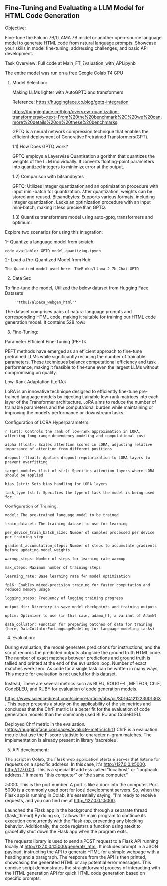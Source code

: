 
## Fine-Tuning and Evaluating a LLM Model for HTML Code Generation

Objective:

Fine-tune the Falcon 7B/LLAMA 7B model or another open-source language model to generate HTML code from natural language prompts. Showcase your skills in model fine-tuning, addressing challenges, and basic API development.

Task Overview: Full code at Main_FT_Evaluation_with_API.ipynb

The entire model was run on a free Google Colab T4 GPU

1. Model Selection:

   Making LLMs lighter with AutoGPTQ and transformers

   Reference: https://huggingface.co/blog/gptq-integration

   https://huggingface.co/blog/overview-quantization-transformers#:~:text=From%20the%20benchmark%2C%20we%20can,more%20details%20on%20these%20benchmarks.

    GPTQ is a neural network compression technique that enables the efficient deployment of Generative Pretrained Transformers(GPT).

    1.1) How Does GPTQ work?

    GPTQ employs a Layerwise Quantization algorithm that quantizes the weights of the LLM individually. It converts floating-point parameters into quantized integers to minimize error at the output.

    1.2) Comparison with bitsandbytes:

    GPTQ:
    Utilizes Integer quantization and an optimization procedure with input mini-batch for quantization.
    After quantization, weights can be stored and reused.
    Bitsandbytes:
    Supports various formats, including integer quantization.
    Lacks an optimization procedure with an input mini-batch, making it less precise than GPTQ.


    1.3) Quantize transformers model using auto-gptq, transformers and optimum:

Explore two scenarios for using this integration:

1- Quantize a language model from scratch:

    code available: GPTQ_model_quantizing.ipynb

2- Load a Pre-Quantized Model from Hub:


    The Quantized model used here: TheBloke/Llama-2-7b-Chat-GPTQ

2.  Data Set:

To fine-tune the model, Utilized the below dataset from Hugging Face Datasets
        
        ''ttbui/alpaca_webgen_html''

The dataset comprises pairs of natural language prompts and corresponding HTML code, making it suitable for training our HTML code generation model. It contains 528 rows

3.  Fine-Tuning:

Parameter Efficient Fine-Tuning (PEFT):

PEFT methods have emerged as an efficient approach to fine-tune pretrained LLMs while significantly reducing the number of trainable parameters. These techniques balance computational efficiency and task performance, making it feasible to fine-tune even the largest LLMs without compromising on quality.

Low-Rank Adaptation (LoRA):

LoRA is an innovative technique designed to efficiently fine-tune pre-trained language models by injecting trainable low-rank matrices into each layer of the Transformer architecture. LoRA aims to reduce the number of trainable parameters and the computational burden while maintaining or improving the model’s performance on downstream tasks.

Configuration of LORA Hyperparameters:

    r (int): Controls the rank of low-rank approximation in LORA, affecting long-range dependency modeling and computational cost

    alpha (float): Scales attention scores in LORA, adjusting relative importance of attention from different positions

    dropout (float): Applies dropout regularization to LORA layers to prevent overfitting

    target_modules (list of str): Specifies attention layers where LORA should be applied

    bias (str): Sets bias handling for LORA layers

    task_type (str): Specifies the type of task the model is being used for.

Configuration of Training:

    model: The pre-trained language model to be trained

    train_dataset: The training dataset to use for learning

    per_device_train_batch_size: Number of samples processed per device per training step

    gradient_accumulation_steps: Number of steps to accumulate gradients before updating model weights

    warmup_steps: Number of steps for learning rate warmup

    max_steps: Maximum number of training steps

    learning_rate: Base learning rate for model optimization

    fp16: Enables mixed-precision training for faster computation and reduced memory usage

    logging_steps: Frequency of logging training progress

    output_dir: Directory to save model checkpoints and training outputs

    optim: Optimizer to use (in this case, adamw_hf, a variant of AdamW)

    data_collator: Function for preparing batches of data for training (here, DataCollatorForLanguageModeling for language modeling tasks)

4. Evaluation:


During evaluation, the model generates predictions for instructions, and the script records the predicted outputs alongside the ground truth HTML code. The number of exact matches between predictions and ground truth is tallied and printed at the end of the evaluation loop. Number of exact matches were zero. As code for a single task can be written in many ways, This metric for evaluation is not useful for this dataset. 

Instead, There are several metrics such as BLEU, ROUGE-L, METEOR, ChrF, CodeBLEU, and RUBY for evaluation of code generation models.

https://www.sciencedirect.com/science/article/abs/pii/S016412122300136X. This paper presents a study on the applicability of the six metrics and concludes that the ChrF metric is a better fit for the evaluation of code generation models than the commonly used BLEU and CodeBLEU.

Deployed Chrf metric in the evaluation. (https://huggingface.co/spaces/evaluate-metric/chrf) ChrF is a evaluation metric that use the F-score statistic for character n-gram matches. The implementation is already present in library 'sacrebleu'.

5. API development:

The script in Colab, the Flask web application starts a server that listens for requests on a specific address. In this case, it's http://127.0.0.1:5000.
http://127.0.0.1: This is a special IP address called "localhost" or "loopback address." It means "this computer" or "the same computer."

:5000: This is the port number. A port is like a door into the computer. Port 5000 is a commonly used port for local development servers.
So, when the Flask app is running in Colab, it's essentially saying, "I'm ready to receive requests, and you can find me at http://127.0.0.1:5000.

Launched the Flask app in the background through a separate thread (flask_thread).By doing so, it allows the main program to continue its execution concurrently with the Flask app, preventing any blocking behavior. Additionally, the code registers a function using atexit to gracefully shut down the Flask app when the program exits.

The requests library is used to send a POST request to a Flask API running locally at http://127.0.0.1:5000/generate_html. It includes prompt in a JSON payload, instructing the API to generate HTML for a simple webpage with a heading and a paragraph. The response from the API is then printed, showcasing the generated HTML or any potential error messages. This concise script demonstrates the straightforward process of interacting with the HTML generation API for quick HTML code generation based on specific prompts.







    






